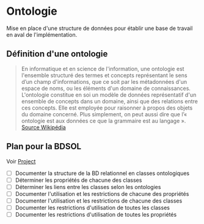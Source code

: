 # Ontologie
Mise en place d'une structure de données pour établir une base de travail en aval de l'implémentation.

## Définition d'une ontologie
> En informatique et en science de l'information, une ontologie est l'ensemble structuré des termes et concepts représentant le sens d’un champ d'informations, que ce soit par les métadonnées d'un espace de noms, ou les éléments d'un domaine de connaissances. L'ontologie constitue en soi un modèle de données représentatif d'un ensemble de concepts dans un domaine, ainsi que des relations entre ces concepts. Elle est employée pour raisonner à propos des objets du domaine concerné. Plus simplement, on peut aussi dire que l’« ontologie est aux données ce que la grammaire est au langage ». [Source Wikipédia](https://fr.wikipedia.org/wiki/Ontologie_(informatique))
> 
## Plan pour la BDSOL
Voir [Project](https://github.com/Avantage-Numerique/ontologie/projects/1)
- [ ] Documenter la structure de la BD relationnel en classes ontologiques
- [ ] Déterminer les propriétés de chacune des classes
- [ ] Déterminer les liens entre les classes selon les ontologies 
- [ ] Documenter l'utilisation et les restrictions de chacune des propriétés
- [ ] Documenter l'utilisation et les restrictions de chacune des classes
- [ ] Documenter les restrictions d'utilisation de toutes les classes
- [ ] Documenter les restrictions d'utilisation de toutes les propriétés
